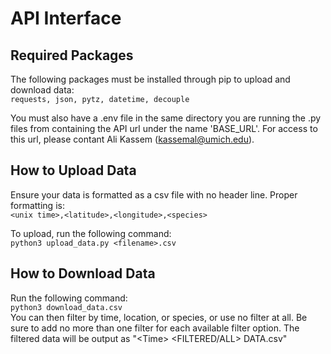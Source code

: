 # API Interface
## Required Packages
The following packages must be installed through pip to upload and download data:  
```requests, json, pytz, datetime, decouple```  
  
  You must also have a .env file in the same directory you are running the .py files from containing the API url under the name 'BASE_URL'. For access to this url, please contant Ali Kassem (kassemal@umich.edu).

## How to Upload Data  
Ensure your data is formatted as a csv file with no header line. Proper formatting is:  
```<unix time>,<latitude>,<longitude>,<species>```

To upload, run the following command:  
```python3 upload_data.py <filename>.csv```

## How to Download Data
Run the following command:  
```python3 download_data.csv```  
You can then filter by time, location, or species, or use no filter at all. Be sure to add no more than one filter for each available filter option. The filtered data will be output as "\<Time> \<FILTERED/ALL> DATA.csv"